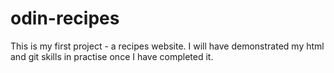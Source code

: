 # odin-recipes

This is my first project - a recipes website. I will have demonstrated my html and git skills in practise once I have completed it.
